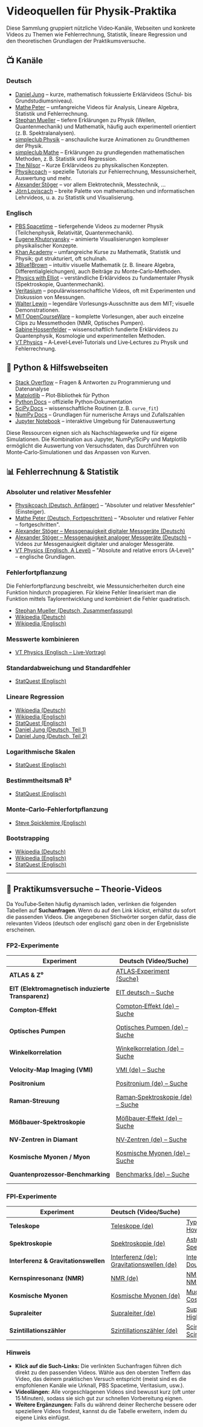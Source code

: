 # Videoquellen für Physik‑Praktika

Diese Sammlung gruppiert nützliche Video‑Kanäle, Webseiten und konkrete Videos zu Themen wie Fehlerrechnung, Statistik, lineare Regression und den theoretischen Grundlagen der Praktikumsversuche.

## 📺 Kanäle

### Deutsch

- [Daniel Jung](https://www.youtube.com/@MathebyDanielJung) – kurze, mathematisch fokussierte Erklärvideos (Schul‑ bis Grundstudiumsniveau).
- [Mathe Peter](https://www.youtube.com/@MathePeter/playlists) – umfangreiche Videos für Analysis, Lineare Algebra, Statistik und Fehlerrechnung.
- [Stephan Mueller](https://www.youtube.com/@trinatphys) – tiefere Erklärungen zu Physik (Wellen, Quantenmechanik) und Mathematik, häufig auch experimentell orientiert (z. B. Spektralanalysen).
- [simpleclub Physik](https://www.youtube.com/@simpleclub_physik/playlists) – anschauliche kurze Animationen zu Grundthemen der Physik.
- [simpleclub Mathe](https://www.youtube.com/@simpleclub_mathe) – Erklärungen zu grundlegenden mathematischen Methoden, z. B. Statistik und Regression.
- [The Nilsor](https://www.youtube.com/@TheNilsor) – Kurze Erklärvideos zu physikalischen Konzepten.
- [Physikcoach](https://www.youtube.com/@physikcoach) – spezielle Tutorials zur Fehlerrechnung, Messunsicherheit, Auswertung und mehr.
- [Alexander Stöger](https://www.youtube.com/@et5m/featured) – vor allem Elektrotechnik, Messtechnik, ...
- [Jörn Loviscach](https://www.youtube.com/@JoernLoviscach) – breite Palette von mathematischen und informatischen Lehrvideos, u. a. zu Statistik und Visualisierung.

### Englisch

- [PBS Spacetime](https://www.youtube.com/@pbsspacetime) – tiefergehende Videos zu moderner Physik (Teilchenphysik, Relativität, Quantenmechanik).
- [Eugene Khutoryansky](https://www.youtube.com/@EugeneKhutoryansky/featured) – animierte Visualisierungen komplexer physikalischer Konzepte.
- [Khan Academy](https://www.youtube.com/@khanacademy) – umfangreiche Kurse zu Mathematik, Statistik und Physik; gut strukturiert, oft schulnah.
- [3Blue1Brown](https://www.youtube.com/@3blue1brown) – intuitiv visuelle Mathematik (z. B. lineare Algebra, Differentialgleichungen), auch Beiträge zu Monte‑Carlo‑Methoden.
- [Physics with Elliot](https://www.youtube.com/@PhysicswithElliot) – verständliche Erklärvideos zu fundamentaler Physik (Spektroskopie, Quantenmechanik).
- [Veritasium](https://www.youtube.com/@veritasium) – populärwissenschaftliche Videos, oft mit Experimenten und Diskussion von Messungen.
- [Walter Lewin](https://www.youtube.com/@lecturesbywalterlewin.they9259) – legendäre Vorlesungs‑Ausschnitte aus dem MIT; visuelle Demonstrationen.
- [MIT OpenCourseWare](https://www.youtube.com/@mitocw) – komplette Vorlesungen, aber auch einzelne Clips zu Messmethoden (NMR, Optisches Pumpen).
- [Sabine Hossenfelder](https://www.youtube.com/@SabineHossenfelder) – wissenschaftlich fundierte Erklärvideos zu Quantenphysik, Kosmologie und experimentellen Methoden.
- [VT Physics](https://www.youtube.com/@vt.physics/featured) – A‑Level‑Level‑Tutorials und Live‑Lectures zu Physik und Fehlerrechnung.

## 🐍 Python & Hilfswebseiten

- [Stack Overflow](https://stackoverflow.com/questions) – Fragen & Antworten zu Programmierung und Datenanalyse
- [Matplotlib](https://matplotlib.org/) – Plot‑Bibliothek für Python
- [Python Docs](https://docs.python.org/3/) – offizielle Python‑Dokumentation
- [SciPy Docs](https://scipy.org/) – wissenschaftliche Routinen (z. B. `curve_fit`)
- [NumPy Docs](https://numpy.org/) – Grundlagen für numerische Arrays und Zufallszahlen
- [Jupyter Notebook](https://jupyter.org/) – interaktive Umgebung für Datenauswertung

Diese Ressourcen eignen sich als Nachschlagewerke und für eigene Simulationen. Die Kombination aus Jupyter, NumPy/SciPy und Matplotlib ermöglicht die Auswertung von Versuchsdaten, das Durchführen von Monte‑Carlo‑Simulationen und das Anpassen von Kurven.

## 📊 Fehlerrechnung & Statistik

### Absoluter und relativer Messfehler

- [Physikcoach (Deutsch, Anfänger)](https://www.youtube.com/watch?v=HqgrqLXmEN0) – "Absoluter und relativer Messfehler" (Einsteiger).
- [Mathe Peter (Deutsch, Fortgeschritten)](https://www.youtube.com/watch?v=dcUoLrKWVho) – "Absoluter und relativer Fehler – fortgeschritten".
- [Alexander Stöger – Messgenauigkeit digitaler Messgeräte (Deutsch)](https://www.youtube.com/watch?v=qmCOUav9LQc)
- [Alexander Stöger – Messgenauigkeit analoger Messgeräte (Deutsch)](https://www.youtube.com/watch?v=qGqCBvHqo44) – Videos zur Messgenauigkeit digitaler und analoger Messgeräte.
- [VT Physics (Englisch, A Level)](https://www.youtube.com/watch?v=eVloUWTkpbI) – "Absolute and relative errors (A‑Level)" – englische Grundlagen.

### Fehlerfortpflanzung

Die Fehlerfortpflanzung beschreibt, wie Messunsicherheiten durch eine Funktion hindurch propagieren. Für kleine Fehler linearisiert man die Funktion mittels Taylorentwicklung und kombiniert die Fehler quadratisch.

- [Stephan Mueller (Deutsch, Zusammenfassung)](https://www.youtube.com/watch?v=l1jSdiz3Swo)
- [Wikipedia (Deutsch)](https://de.wikipedia.org/wiki/Fehlerfortpflanzung)
- [Wikipedia (Englisch)](https://en.wikipedia.org/wiki/Propagation_of_uncertainty#:~:text=In%20statistics%20%2C%20propagation%20of,of%20variables%20in%20the%20function)

### Messwerte kombinieren

- [VT Physics (Englisch – Live‑Vortrag)](https://www.youtube.com/live/K347QyJGkvs)

### Standardabweichung und Standardfehler

- [StatQuest (Englisch)](https://www.youtube.com/watch?v=A82brFpdr9g)

### Lineare Regression

- [Wikipedia (Deutsch)](https://de.wikipedia.org/wiki/Lineare_Regression)
- [Wikipedia (Englisch)](https://en.wikipedia.org/wiki/Linear_regression)
- [StatQuest (Englisch)](https://www.youtube.com/watch?v=7ArmBVF2dCs)
- [Daniel Jung (Deutsch, Teil 1)](https://www.youtube.com/watch?v=zsEn-oqSVhY)
- [Daniel Jung (Deutsch, Teil 2)](https://www.youtube.com/watch?v=WZKMzjfJ-x4)

### Logarithmische Skalen

- [StatQuest (Englisch)](https://www.youtube.com/watch?v=VSi0Z04fWj0)

### Bestimmtheitsmaß R²

- [StatQuest (Englisch)](https://www.youtube.com/watch?v=2AQKmw14mHM)

### Monte‑Carlo‑Fehlerfortpflanzung

- [Steve Spicklemire (Englisch)](https://www.youtube.com/watch?v=V4U6RFI6HW8)

### Bootstrapping

- [Wikipedia (Deutsch)](https://de.wikipedia.org/wiki/Bootstrapping-Verfahren)
- [Wikipedia (Englisch)](https://en.wikipedia.org/wiki/Bootstrapping_(statistics))
- [StatQuest (Englisch)](https://www.youtube.com/watch?v=Xz0x-8-cgaQ)

---

## 🔬 Praktikumsversuche – Theorie‑Videos

Da YouTube‑Seiten häufig dynamisch laden, verlinken die folgenden Tabellen auf **Suchanfragen**. Wenn du auf den Link klickst, erhältst du sofort die passenden Videos. Die angegebenen Stichwörter sorgen dafür, dass die relevanten Videos (deutsch oder englisch) ganz oben in der Ergebnisliste erscheinen.

### FP2‑Experimente

| Experiment | Deutsch (Video/Suche) | Englisch (Video/Suche) |
|---|---|---|
| **ATLAS & Z⁰** | [ATLAS‑Experiment (Suche)](https://www.youtube.com/results?search_query=ATLAS+Experiment+einfach+erkl%C3%A4rt+Urknall) | [Z‑boson in 60 s (Suche)](https://www.youtube.com/results?search_query=Z+boson+explained+60+seconds+Symmetry+Magazine); [ATLAS at the LHC (Suche)](https://www.youtube.com/results?search_query=ATLAS+at+the+LHC+CERN) |
| **EIT (Elektromagnetisch induzierte Transparenz)** | [EIT deutsch – Suche](https://www.youtube.com/results?search_query=Elektromagnetisch+induzierte+Transparenz+einfach+erkl%C3%A4rt) | [EIT rubidium – Suche](https://www.youtube.com/results?search_query=Electromagnetically+Induced+Transparency+rubidium); [EIT erklärt – Suche](https://www.youtube.com/results?search_query=EIT+explained+Serious+Science) |
| **Compton‑Effekt** | [Compton‑Effekt (de) – Suche](https://www.youtube.com/results?search_query=Compton+Effekt+einfach+erkl%C3%A4rt+Studyflix) | [Compton scattering (en) – Suche](https://www.youtube.com/results?search_query=Compton+scattering+physics+with+Elliot) |
| **Optisches Pumpen** | [Optisches Pumpen (de) – Suche](https://www.youtube.com/results?search_query=Optisches+Pumpen+Stephan+Mueller) | [Optical pumping (en) – Suche](https://www.youtube.com/results?search_query=Optical+pumping+MinutePhysics); [Laser cooling (en) – Suche](https://www.youtube.com/results?search_query=Optical+pumping+laser+cooling+MIT) |
| **Winkelkorrelation** | [Winkelkorrelation (de) – Suche](https://www.youtube.com/results?search_query=Winkelkorrelation+Gammastrahlung+experiment) | [Angular correlation (en) – Suche](https://www.youtube.com/results?search_query=Gamma+gamma+angular+correlation+experiment) |
| **Velocity‑Map Imaging (VMI)** | [VMI (de) – Suche](https://www.youtube.com/results?search_query=Velocity+Map+Imaging+Funktionsprinzip) | [VMI introduction (en)](https://www.youtube.com/results?search_query=Velocity+map+imaging+introduction); [VMI apparatus (en)](https://www.youtube.com/results?search_query=Velocity+map+imaging+apparatus+high+resolution) |
| **Positronium** | [Positronium (de) – Suche](https://www.youtube.com/results?search_query=Positronium+exotisches+Atom+Urknall) | [Positronium (en) – Suche](https://www.youtube.com/results?search_query=Positronium+explained+PBS+Space+Time) |
| **Raman‑Streuung** | [Raman‑Spektroskopie (de) – Suche](https://www.youtube.com/results?search_query=Raman+Spektroskopie+Grundlagen+einfach+erkl%C3%A4rt) | [Raman effect (en) – Suche](https://www.youtube.com/results?search_query=Raman+effect+explained+Bruker); [Raman beginners (en) – Suche](https://www.youtube.com/results?search_query=Raman+effect+for+beginners+spectroscopy+basics) |
| **Mößbauer‑Spektroskopie** | [Mößbauer‑Effekt (de) – Suche](https://www.youtube.com/results?search_query=M%C3%B6ssbauer+Effekt+Grundlagen) | [Mössbauer overview (en)](https://www.youtube.com/results?search_query=Mossbauer+spectroscopy+overview); [Mössbauer effect (en)](https://www.youtube.com/results?search_query=M%C3%B6ssbauer+effect+explained) |
| **NV‑Zentren in Diamant** | [NV‑Zentren (de) – Suche](https://www.youtube.com/results?search_query=NV+Zentren+Diamant+Quantenbits+Kristall) | [NV centers (en) – Suche](https://www.youtube.com/results?search_query=What+are+NV+centers+Arvin+Ash); [Nitrogen vacancies (en)](https://www.youtube.com/results?search_query=Nitrogen+vacancy+centers+diamond) |
| **Kosmische Myonen / Myon** | [Kosmische Myonen (de) – Suche](https://www.youtube.com/results?search_query=Kosmische+Myonen+Messung+Szintillationsz%C3%A4hler) | [Muon explained (en)](https://www.youtube.com/results?search_query=Muon+explained+Veritasium); [Cosmic muons (en)](https://www.youtube.com/results?search_query=Cosmic+muons+detection+Physics+with+Elliot) |
| **Quantenprozessor‑Benchmarking** | [Benchmarks (de) – Suche](https://www.youtube.com/results?search_query=Quantensuprematie+Benchmarks+Heise) | [Quantum benchmarking (en)](https://www.youtube.com/results?search_query=Benchmarking+quantum+processors+Brookhaven+National+Laboratory); [Quantum volume (en)](https://www.youtube.com/results?search_query=Quantum+volume+explained+IBM+Q) |

### FPI‑Experimente

| Experiment | Deutsch (Video/Suche) | Englisch (Video/Suche) |
|---|---|---|
| **Teleskope** | [Teleskope (de)](https://www.youtube.com/results?search_query=Teleskope+Refraktoren+vs+Reflektoren+Urknall) | [Types of telescopes (en)](https://www.youtube.com/results?search_query=Types+of+telescopes+explained+PBS+Space+Time); [How do telescopes work? (en)](https://www.youtube.com/results?search_query=How+do+telescopes+work+TED+Ed) |
| **Spektroskopie** | [Spektroskopie (de)](https://www.youtube.com/results?search_query=Spektroskopie+Astronomie+Mathe+Peter) | [Astronomical spectroscopy (en)](https://www.youtube.com/results?search_query=Astronomical+spectroscopy+explained+Khan+Academy); [Spectra & redshift (en)](https://www.youtube.com/results?search_query=Understanding+spectra+and+redshift+TED+Ed) |
| **Interferenz & Gravitationswellen** | [Interferenz (de)](https://www.youtube.com/results?search_query=Interferenz+Licht+simpleclub); [Gravitationswellen (de)](https://www.youtube.com/results?search_query=Gravitationswellen+Interferenz+Urknall) | [Interference (en)](https://www.youtube.com/results?search_query=Interference+explained+Veritasium); [Double slit experiment (en)](https://www.youtube.com/results?search_query=Double+slit+experiment+Physics+Girl) |
| **Kernspinresonanz (NMR)** | [NMR (de)](https://www.youtube.com/results?search_query=Kernspinresonanz+einfach+erkl%C3%A4rt) | [NMR principles (en)](https://www.youtube.com/results?search_query=NMR+spectroscopy+principles+MIT); [NMR explained (en)](https://www.youtube.com/results?search_query=NMR+explained+5+minutes+PBS+Space+Time) |
| **Kosmische Myonen** | [Kosmische Myonen (de)](https://www.youtube.com/results?search_query=Kosmische+Myonen+Messung+Szintillationsz%C3%A4hler) | [Muon explained (en)](https://www.youtube.com/results?search_query=Muon+explained+Veritasium); [Cosmic muons (en)](https://www.youtube.com/results?search_query=Cosmic+muons+detection+Physics+with+Elliot) |
| **Supraleiter** | [Supraleiter (de)](https://www.youtube.com/results?search_query=Supraleiter+Lesch+Terra+X) | [Superconductivity (en)](https://www.youtube.com/results?search_query=Superconductivity+explained+Veritasium); [High‑temperature superconductors (en)](https://www.youtube.com/results?search_query=High+temperature+superconductors+PBS+Space+Time) |
| **Szintillationszähler** | [Szintillationszähler (de)](https://www.youtube.com/results?search_query=Szintillationsz%C3%A4hler+Aufbau+Funktionsweise) | [Scintillation detector (en)](https://www.youtube.com/results?search_query=Scintillation+detector+explained); [Scintillation counter (en)](https://www.youtube.com/results?search_query=Scintillation+counter+explained) |

### Hinweis

- **Klick auf die Such‑Links:** Die verlinkten Suchanfragen führen dich direkt zu den passenden Videos. Wähle aus den obersten Treffern das Video, das deinem praktischen Versuch entspricht (meist sind es die empfohlenen Kanäle wie Urknall, PBS Spacetime, Veritasium, usw.).
- **Videolängen:** Alle vorgeschlagenen Videos sind bewusst kurz (oft unter 15 Minuten), sodass sie sich gut zur schnellen Vorbereitung eignen.
- **Weitere Ergänzungen:** Falls du während deiner Recherche bessere oder speziellere Videos findest, kannst du die Tabelle erweitern, indem du eigene Links einfügst.

